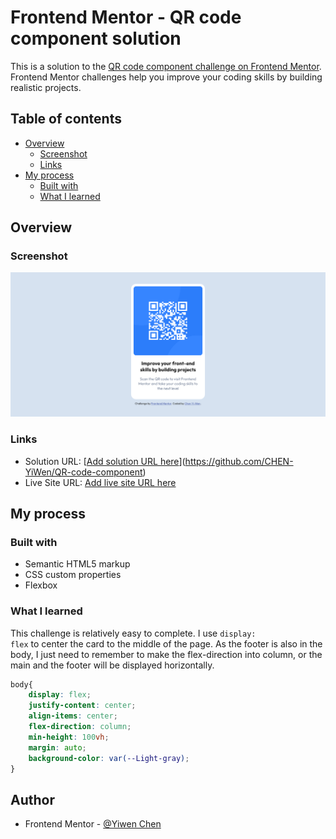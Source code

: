 # Frontend Mentor - QR code component solution

This is a solution to the [QR code component challenge on Frontend Mentor](https://www.frontendmentor.io/challenges/qr-code-component-iux_sIO_H). Frontend Mentor challenges help you improve your coding skills by building realistic projects. 

## Table of contents

- [Overview](#overview)
  - [Screenshot](#screenshot)
  - [Links](#links)
- [My process](#my-process)
  - [Built with](#built-with)
  - [What I learned](#what-i-learned)


## Overview

### Screenshot

![](Screenshot.png)


### Links

- Solution URL: [[Add solution URL here](https://your-solution-url.com)](https://github.com/CHEN-YiWen/QR-code-component)
- Live Site URL: [Add live site URL here](https://your-live-site-url.com)

## My process

### Built with

- Semantic HTML5 markup
- CSS custom properties
- Flexbox

### What I learned

This challenge is relatively easy to complete. I use <code>display: flex</code> to center the card to the middle of the page. As the footer is also in the body, I just need to remember to make the flex-direction into column, or the main and the footer will be displayed horizontally.

```css
body{
    display: flex;
    justify-content: center;
    align-items: center;
    flex-direction: column;
    min-height: 100vh;
    margin: auto;
    background-color: var(--Light-gray);
}
```

## Author
- Frontend Mentor - [@Yiwen Chen](https://www.frontendmentor.io/profile/CHEN-YiWen)
